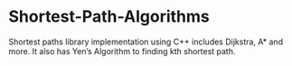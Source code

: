 # Shortest-Path-Algorithms
Shortest paths library implementation using C++ includes Dijkstra, A* and more. It also has Yen’s Algorithm to finding kth shortest path.
